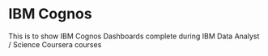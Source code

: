# IBM Cognos 
This is to show IBM Cognos Dashboards complete during IBM Data Analyst / Science Coursera courses
